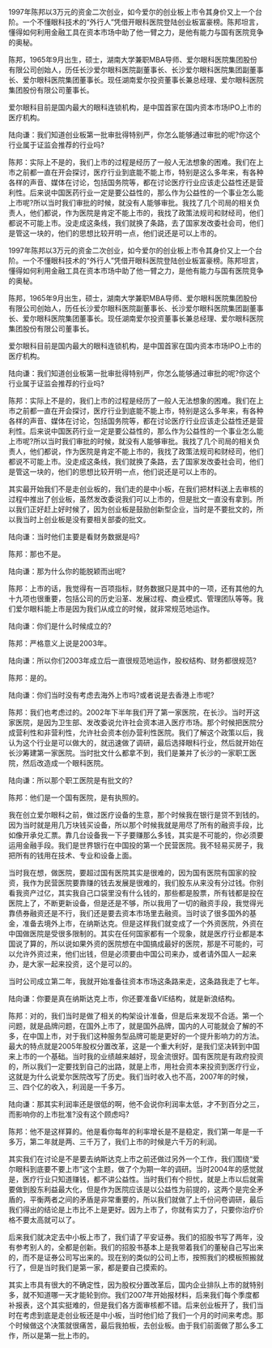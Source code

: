 1997年陈邦以3万元的资金二次创业，如今爱尔的创业板上市令其身价又上一个台阶。一个不懂眼科技术的“外行人”凭借开眼科医院登陆创业板富豪榜。陈邦坦言，懂得如何利用金融工具在资本市场中助了他一臂之力，是他有能力与国有医院竞争的奥秘。

陈邦，1965年9月出生，硕士，湖南大学兼职MBA导师、爱尔眼科医院集团股份有限公司创始人，历任长沙爱尔眼科医院副董事长、长沙爱尔眼科医院集团副董事长、爱尔眼科医院集团董事长。现任湖南爱尔投资董事长兼总经理、爱尔眼科医院集团股份有限公司董事长。

爱尔眼科目前是国内最大的眼科连锁机构，是中国首家在国内资本市场IPO上市的医疗机构。

陆向谦：我们知道创业板第一批审批得特别严，你怎么能够通过审批的呢?你这个行业属于证监会推荐的行业吗?

陈邦：实际上不是的，我们上市的过程是经历了一般人无法想象的困难。我们在上市之前都一直在开会探讨，医疗行业到底能不能上市，特别是这么多年来，有各种各样的声音、媒体在讨论，包括国务院等，都在讨论医疗行业应该走公益性还是营利性。后来说中国医药行业一定是要公益性的，那么作为公益性的一个事业怎么能上市呢?所以当时我们审批的时候，就没有人能够审批。我找了几个司局的相关负责人，他们都说，作为医院是肯定不能上市的，我找了政策法规司和财经司，他们都说不可能上市。没走成这条线，我们就换了条路，去了国家发改委社会司，他们是管这一块的，他们的思想比较开明一点，他们说还是可以上市的。

1997年陈邦以3万元的资金二次创业，如今爱尔的创业板上市令其身价又上一个台阶。一个不懂眼科技术的“外行人”凭借开眼科医院登陆创业板富豪榜。陈邦坦言，懂得如何利用金融工具在资本市场中助了他一臂之力，是他有能力与国有医院竞争的奥秘。

陈邦，1965年9月出生，硕士，湖南大学兼职MBA导师、爱尔眼科医院集团股份有限公司创始人，历任长沙爱尔眼科医院副董事长、长沙爱尔眼科医院集团副董事长、爱尔眼科医院集团董事长。现任湖南爱尔投资董事长兼总经理、爱尔眼科医院集团股份有限公司董事长。

爱尔眼科目前是国内最大的眼科连锁机构，是中国首家在国内资本市场IPO上市的医疗机构。

陆向谦：我们知道创业板第一批审批得特别严，你怎么能够通过审批的呢?你这个行业属于证监会推荐的行业吗?

陈邦：实际上不是的，我们上市的过程是经历了一般人无法想象的困难。我们在上市之前都一直在开会探讨，医疗行业到底能不能上市，特别是这么多年来，有各种各样的声音、媒体在讨论，包括国务院等，都在讨论医疗行业应该走公益性还是营利性。后来说中国医药行业一定是要公益性的，那么作为公益性的一个事业怎么能上市呢?所以当时我们审批的时候，就没有人能够审批。我找了几个司局的相关负责人，他们都说，作为医院是肯定不能上市的，我找了政策法规司和财经司，他们都说不可能上市。没走成这条线，我们就换了条路，去了国家发改委社会司，他们是管这一块的，他们的思想比较开明一点，他们说还是可以上市的。

其实最开始我们不是走创业板的，我们走的是中小板，在我们把材料送上去审核的过程中推出了创业板，虽然发改委说我们可以上市的，但是批文一直没有拿到。所以我们正好赶上好时候了，因为创业板是鼓励创新型企业，当时是不要批文的，所以我当时上创业板是没有要相关部委的批文。

陆向谦：当时他们主要是看财务数据是吗?

陈邦：那也不是。

陆向谦：那为什么你的能脱颖而出呢?

陈邦：上市的话，我觉得有一百项指标，财务数据只是其中的一项，还有其他的九十九项也很重要，包括公司的历史沿革、发展过程、商业模式、管理团队等等。我们爱尔眼科能上市是因为我们从成立的时候，就非常规范地运作。

陆向谦：你们是什么时候成立的?

陈邦：严格意义上说是2003年。

陆向谦：所以你们2003年成立后一直很规范地运作，股权结构、财务都很规范?

陈邦：是的。

陆向谦：你们当时没有考虑去海外上市吗?或者说是去香港上市呢?

陈邦：我们也考虑过的。2002年下半年我们开了第一家医院，在长沙。当时开这家医院，是因为卫生部、发改委说允许社会资本进入医疗市场。那个时候把医院分成营利性和非营利性，允许社会资本创办营利性医院。我们了解这个政策以后，我认为这个行业是可以做大的，就迅速做了调研，最后选择眼科行业，然后就开始在长沙筹建第一家医院。当时批文什么都拿不到，我们是兼并了长沙的一家职工医院，然后改造成一个眼科医院。

陆向谦：所以那个职工医院是有批文的?

陈邦：他们是一个国有医院，是有执照的。

我在创立爱尔眼科之前，做过医疗设备的生意，那个时候我在银行是贷不到钱的。因为当时就是用几万块钱买设备，所以那个时候我就是用尽了所有的融资手段，比如像开承兑汇票。靠几台设备我一下子要赚那么多钱，其实是不可能的，你必须要运用金融手段。我们是世界银行在中国投的第一个民营医院。我不轻易买房子，我把所有的钱用在技术、专业和设备上面。

当时我在想，做医院，要超过国有医院其实是很难的，因为国有医院有国家的投资，我作为民营医院要靠赚的钱去发展是很难的，我们股东从来没有分过钱。你别看我资产过亿，其实我自己口袋里没有什么钱的，那些都是股票，所有钱都是投在医院上了，不断更新设备，但是还是不够，所以我用了一切的融资手段，我觉得光靠债券融资还是不行，我们还是要去资本市场里去融资。当时谈了很多国外的基金，准备去境外上市，在纳斯达克。但是这样我们就变成了一个外资医院，外资在中国做医院是受很多限制的。其实在任何国家都有一个现象，就是医疗行业都是本国说了算的，所以说如果外资的医院想在中国搞成最好的医院，那是不可能的，可以允许外资过来，他们出钱，但是必须要由中国公司来办，或者请外国人一起来办，是大家一起来投资，这个是可以的。

当时公司成立第二年，我就开始准备往资本市场这条路来走，这条路我走了七年。

陆向谦：你要是真在纳斯达克上市，你还要准备VIE结构，就是新浪结构。

陈邦：对的，我们当时是做了相关的构架设计准备，但是后来发现不合适。第一个问题，就是品牌问题，在国外上市了，就是国外品牌，国内的人可能就会了解的不多，在中国上市，对于我们这种服务型品牌可能是更好的一个提升影响力的方法。最大的特点就是2005年股权分置改革，这是一个重大利好，是我们坚决转到中国来上市的一个基础。当时我的业绩越来越好，现金流很好。国有医院是有政府投资的，所以我们一定要找到自己的出路，就是上市，用社会资本来投资到医疗行业，这就是为什么说爱尔医院改写了历史。我们当时收入也不高，2007年的时候，三、四个亿的收入，利润是一千多万。

陆向谦：那其实利润率还是很低的啊，他不会说你利润率太低，才不到百分之三，而影响你的上市批准?没有这个顾虑吗?

陈邦：他不是这样算的。他是看你每年的利率增长是不是稳定，我们第一年是一千多万，第二年就是两、三千万了，我们上市的时候是六千万的利润。

其实我们在讨论是不是要去纳斯达克上市之前还做过另外一个工作，我们围绕“爱尔眼科到底要不要上市”这个主题，做了个为期一年的调研。当时2004年的感觉就是，医疗行业只知道赚钱，都不讲公益性。当时我们有个担忧，就是上市以后就需要做到股东利益最大化，但是作为医院应该是以公益性为前提的，这两个是完全矛盾的，平衡两者之间的矛盾是非常重要的，所以我们就做了上千份问卷调研，最后我们得出的结论是上市比不上是更好。因为上市了，你就有实力了，只要你治疗价格不要太高就可以了。

后来我们就决定去中小板上市了，我们请了平安证券。我们的招股书写了两年，没有参考别人的，全都是创新。我们的招股书基本上是我带着我们的董秘自己写出来的，而不是证券公司写出来的。现在别的类似的公司上市，按照我们的模板照搬就行了，但是当时我们是第一家，都是要自己摸索的。

其实上市具有很大的不确定性，因为股权分置改革后，国内企业排队上市的就特别多，就不知道哪一天才能轮到你。我们2007年开始报材料，后来我们每个季度都补报表，这个其实挺难的，但是我们各方面审核都不错。后来创业板开了，我们当时在考虑到底是走创业板还是中小板，当时他们给了我们一个月的时间来考虑。那个时候做这个决策就很痛苦，最后我拍板，去创业板。由于我们前面做了那么多工作，所以是第一批上市的。
